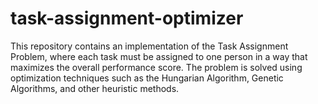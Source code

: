 # task-assignment-optimizer
This repository contains an implementation of the Task Assignment Problem, where each task must be assigned to one person in a way that maximizes the overall performance score. The problem is solved using optimization techniques such as the Hungarian Algorithm, Genetic Algorithms, and other heuristic methods.
